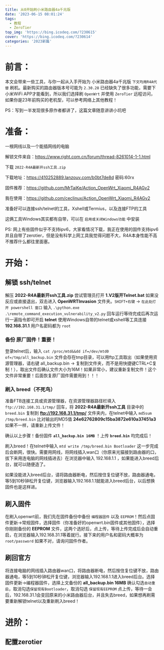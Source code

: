 ```yaml
---
title: 从0开始刷小米路由器4a千兆版
date: '2023-06-15 08:01:24'
tags:
  - 教程
  - ZeroTier
top_img: 'https://bing.icodeq.com/?230615'
cover: 'https://bing.icodeq.com/?230614'
categories: '2023新篇'
---
```


# 前言：

本文会带来一些工具，与你一起从入手开始为 小米路由器4a千兆版 `下文均用R4A代替` 刷机。最新购买的路由器版本号可能为 `2.30.28` 已经缺失了很多功能，需要下小米WiFi APP才能看到，所以我们选择刷 `OpenWrt` 并使用 `ZeroTier` 远程访问，如果你是23年前购买的老机型，可以参考网络上其他教程！

PS：写到一半发现很多原作者都讲了，这篇文章随意讲讲小坑吧

# 准备：

一根网线以及一个能插网线的电脑

解锁文件来自：https://www.right.com.cn/forum/thread-8261014-1-1.html

下载 `2022-R4A最新开ssh工具.zip`

下载地址：https://410252889.lanzouv.com/b0bt7de8d 密码:60rx

固件推荐：https://github.com/MrTaiKe/Action_OpenWrt_Xiaomi_R4AGv2

我在使用：https://github.com/ceclinux/Action_OpenWrt_Xiaomi_R4AGv2

准备好可以连接ssh/telnet的工具，Xshell或Termius，以及连接FTP的工具

这俩工具Windows其实都有自带，可以在 `启用或关闭Windows功能` 中安装

PS: 网上有些固件似乎不支持ipv6，大家看情况下载，我正在使用的固件支持ipv6并且自带了zerotier，但是没有科学上网工具我觉得问题不大，R4A本身性能不高不推荐什么都往里面塞。

# 开始：

## 解锁 ssh/telnet

解压 **2022-R4A最新开ssh工具.zip** 尝试管理员打开 **1.V2版开Telnet.bat** 如果没反应或直接退出，双击进入 **OpenWRTInvasion** 文件夹。`SHIFT+右键` -> `在此处打开 powershell 窗口` 输入 `.\python.exe .\remote_command_execution_vulnerability_v2.py` 回车运行等待完成后再次运行一遍指令即可开启 **telnet** 使用Windows自带的telnet或xshell等工具连接 **192.168.31.1** 用户名密码都为 `root`

### 备份 原厂固件！重要！

登录telnet后，输入 `cat /proc/mtd&&dd if=/dev/mtd0 of=/tmp/all_backup.bin` 文件会存在tmp目录，可以用ftp工具取出（如果使用资源管理器，请右键 all_backup.bin -> 复制到文件夹，而不是用快捷键CTRL+C复制！），取出文件后确认文件大小为16M！如果非常小，建议重新复制文件！这个文件非常重要！后面恢复原厂固件需要用到！！！

### 刷入 breed（不死鸟）

准备FTB连接工具或资源管理器，在资源管理器路径栏填入 `ftp://192.168.31.1/tmp/` 回车，将 **2022-R4A最新开ssh工具** 目录中的 `breed.bin` 复制到 **ftp://192.168.31.1/tmp/** 文件夹内，在telnet中输入 `md5sum /tmp/breed.bin` 比对输出的MD5值 **24e62762809c15ba3872e610a37451a3** 如果不一样，请重新上传文件！

确认以上步骤！备份固件 **`all_backup.bin 16MB`** ！上传 **`breed.bin`** 均完成后！

刷入breed！在telnet中输入 `mtd write /tmp/breed.bin Bootloader` 这一步完成后会断网，很快。需要用网线，将网线插入wan口（你原来光猫接到路由器的口，拔下来用连电脑的网线插进去）在浏览器中输入 192.168.1.1 ，如果能进入breed后台，就可以随便造了。

如果没能进入breed后台，请将路由器断电，然后按住复位键不放，路由器通电，等5到10秒钟松开复位键，浏览器输入192.168.1.1就能进入breed后台，以后想换固件也是这样进。

## 刷入固件

在刷入openwrt前，我们先在固件备份中备份 `编程器固件` 以及 `EEPROM`！然后点固件更新->常规固件，选择固件（你准备好的openwrt.bin固件或其他固件），选择你刚刚备份的 **EEPROM** 文件，这两个选好后，点上传，等待上传完成后会自动重启，在浏览器输入192.168.31.1等着就行。接下来的用户名和密码大概率为 `root/password` 如果不对，请询问固件作者。

## 刷回官方

将连接电脑的网线插入路由器wan口，将路由器断电，然后按住复位键不放，路由器通电，等5到10秒钟松开复位键，浏览器输入192.168.1.1进入breed后台。选择固件更新->编程器固件，选择上文备份的 **all_backup.bin 16MB** 确认勾选`自动重启`，取消勾选`保留现有Bootloader`，取消勾选 `保留现有EEPROM` 点上传，等待一会后，192.168.31.1会变回原来的小米路由器后台，并且失去breed，如果想再刷需要重新解锁telnet以及重新刷入breed！

# 进阶：

## 配置zerotier

